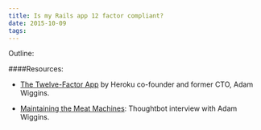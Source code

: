 ```yaml
---
title: Is my Rails app 12 factor compliant?
date: 2015-10-09
tags:
---
```


Outline:



####Resources: 

* [The Twelve-Factor App](http://12factor.net/) by Heroku co-founder and former CTO, Adam Wiggins.

* [Maintaining the Meat Machines](http://giantrobots.fm/104): Thoughtbot interview with Adam Wiggins.


